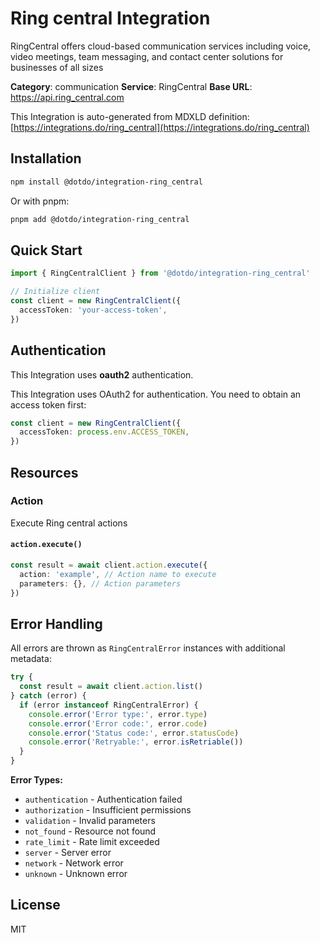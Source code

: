 # Ring central Integration

RingCentral offers cloud-based communication services including voice, video meetings, team messaging, and contact center solutions for businesses of all sizes

**Category**: communication
**Service**: RingCentral
**Base URL**: https://api.ring_central.com

This Integration is auto-generated from MDXLD definition: [https://integrations.do/ring_central](https://integrations.do/ring_central)

## Installation

```bash
npm install @dotdo/integration-ring_central
```

Or with pnpm:

```bash
pnpm add @dotdo/integration-ring_central
```

## Quick Start

```typescript
import { RingCentralClient } from '@dotdo/integration-ring_central'

// Initialize client
const client = new RingCentralClient({
  accessToken: 'your-access-token',
})
```

## Authentication

This Integration uses **oauth2** authentication.

This Integration uses OAuth2 for authentication. You need to obtain an access token first:

```typescript
const client = new RingCentralClient({
  accessToken: process.env.ACCESS_TOKEN,
})
```

## Resources

### Action

Execute Ring central actions

#### `action.execute()`

```typescript
const result = await client.action.execute({
  action: 'example', // Action name to execute
  parameters: {}, // Action parameters
})
```

## Error Handling

All errors are thrown as `RingCentralError` instances with additional metadata:

```typescript
try {
  const result = await client.action.list()
} catch (error) {
  if (error instanceof RingCentralError) {
    console.error('Error type:', error.type)
    console.error('Error code:', error.code)
    console.error('Status code:', error.statusCode)
    console.error('Retryable:', error.isRetriable())
  }
}
```

**Error Types:**

- `authentication` - Authentication failed
- `authorization` - Insufficient permissions
- `validation` - Invalid parameters
- `not_found` - Resource not found
- `rate_limit` - Rate limit exceeded
- `server` - Server error
- `network` - Network error
- `unknown` - Unknown error

## License

MIT
